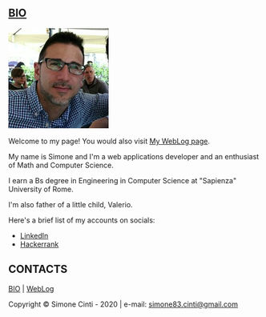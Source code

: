 ## <a id="bio" href="#">BIO</a>

![My picture](/images/me.jpg)

Welcome to my page! You would also visit [My WebLog page](https://simonecinti.github.io/weblog).

My name is Simone and I'm a web applications developer and an enthusiast of Math and Computer Science.

I earn a Bs degree in Engineering in Computer Science at "Sapienza" University of Rome.

I'm also father of a little child, Valerio.

Here's a brief list of my accounts on socials:
  - <a href="https://www.linkedin.com/in/simone-cinti-1743a659/" target="_blank">LinkedIn</a>
  - <a href="https://www.hackerrank.com/sim083" target="_blank">Hackerrank</a>

## CONTACTS
 
<a href="#bio">BIO</a> | <a href="#weblog">WebLog</a>

Copyright &copy; Simone Cinti - 2020 | e-mail: <a href="mailto:simone83.cinti@gmail.com">simone83.cinti@gmail.com</a>
